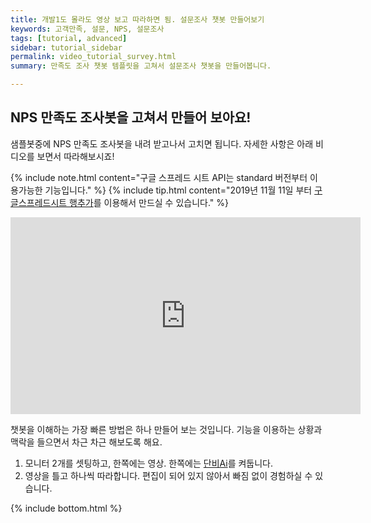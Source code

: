 ```yaml
---
title: 개발1도 몰라도 영상 보고 따라하면 됨. 설문조사 챗봇 만들어보기 
keywords: 고객만족, 설문, NPS, 설문조사
tags: [tutorial, advanced]
sidebar: tutorial_sidebar
permalink: video_tutorial_survey.html
summary: 만족도 조사 챗봇 템플릿을 고쳐서 설문조사 챗봇을 만들어봅니다.

---
```


## NPS 만족도 조사봇을 고쳐서 만들어 보아요!

샘플봇중에 NPS 만족도 조사봇을 내려 받고나서 고치면 됩니다.
자세한 사항은 아래 비디오를 보면서 따라해보시죠!

{% include note.html content="구글 스프레드 시트 API는 standard 버전부터 이용가능한 기능입니다." %}
{% include tip.html content="2019년 11월 11일 부터 [구글스프레드시트 행추가](/predefined_api_googlespreadsheetrowappend.html)를 이용해서 만드실 수 있습니다." %}

<div class="videowrapper">
<iframe width="560" height="315" src="https://www.youtube.com/embed/B6Fil5qTNH0" frameborder="0" allow="accelerometer; autoplay; encrypted-media; gyroscope; picture-in-picture" allowfullscreen></iframe>
</div>

챗봇을 이해하는 가장 빠른 방법은 하나 만들어 보는 것입니다.
기능을 이용하는 상황과 맥락을 들으면서 차근 차근 해보도록 해요.

1. 모니터 2개를 셋팅하고, 한쪽에는 영상. 한쪽에는 [단비Ai](https://danbee.ai)를 켜둡니다.
2. 영상을 틀고 하나씩 따라합니다. 편집이 되어 있지 않아서 빠짐 없이 경험하실 수 있습니다.





{% include bottom.html %}
